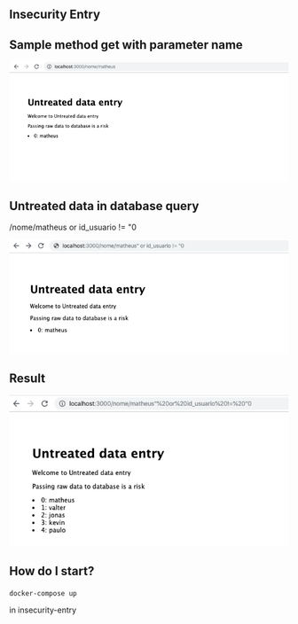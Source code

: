 ## Insecurity Entry

## Sample method get with parameter name
<p align="left">
  <img src="images/method_get_with_parameter_name.png" allign="center" height=""/>
</p>

## Untreated data in database query
/nome/matheus or id_usuario != "0
<p align="left">
  <img src="images/sql_injection.png" allign="center" height=""/>
</p>

## Result
<p align="left">
  <img src="images/show_data.png" allign="center" height=""/>
</p>

## How do I start?

`docker-compose up `

in insecurity-entry

